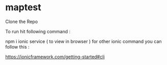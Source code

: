 # maptest

Clone the Repo 

To run hit following command : 

npm i
ionic service ( to view in browser ) 
for other ionic command you can follow this :

 https://ionicframework.com/getting-started#cli
 
 
 
